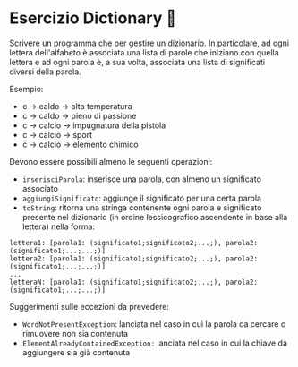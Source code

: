 # Esercizio Dictionary 🛵

Scrivere un programma che per gestire un dizionario. In particolare, ad ogni lettera
dell'alfabeto è associata una lista di parole che iniziano con quella lettera e ad
ogni parola è, a sua volta, associata una lista di significati diversi della parola.

Esempio:
- c -> caldo -> alta temperatura
- c -> caldo -> pieno di passione
- c -> calcio -> impugnatura della pistola
- c -> calcio -> sport
- c -> calcio -> elemento chimico

Devono essere possibili almeno le seguenti operazioni:
- `inserisciParola`: inserisce una parola, con almeno un significato associato
- `aggiungiSignificato`: aggiunge il significato per una certa parola
- `toString`: ritorna una stringa contenente ogni parola e significato presente nel dizionario
  (in ordine lessicografico ascendente in base alla lettera) nella forma:

```
lettera1: [parola1: (significato1;significato2;...;), parola2: (significato1;...;...;)]
lettera2: [parola1: (significato1;significato2;...;), parola2: (significato1;...;...;)]
...
letteraN: [parola1: (significato1;significato2;...;), parola2: (significato1;...;...;)]
```  

Suggerimenti sulle eccezioni da prevedere:
- `WordNotPresentException`: lanciata nel caso in cui la parola da cercare o rimuovere non sia contenuta
- `ElementAlreadyContainedException:` lanciata nel caso in cui la chiave da aggiungere sia già contenuta
